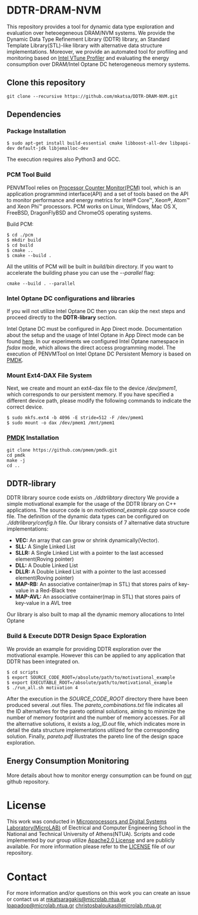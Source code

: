 # DDTR-DRAM-NVM

This repository provides a tool for dynamic data type exploration and evaluation over heteoegeneous DRAM/NVM systems. We provide the Dynamic Data Type Refinement Library (DDTR) library, an Standard Template Library(STL)-like library with alternative data structure implementations. Moreover, we provide an automated tool for profiling and monitoring based on [Intel VTune Profiler](https://www.intel.com/content/www/us/en/developer/tools/oneapi/vtune-profiler.html#gs.u2cjso) and evaluating the energy consumption over DRAM/Intel Optane DC heterogeneous memory systems. 

## Clone this repository

```
git clone --recursive https://github.com/mkatsa/DDTR-DRAM-NVM.git
```

## Dependencies

### Package Installation

```
$ sudo apt-get install build-essential cmake libboost-all-dev libpapi-dev default-jdk libjemalloc-dev
```

The execution requires also Python3 and GCC.


### PCM Tool Build

PENVMTool relies on [Processor Counter Monitor(PCM)](https://github.com/opcm/pcm) tool, which is an application programmind interface(API) and a set of tools based on the API to monitor performance and energy metrics for Intel® Core™, Xeon®, Atom™ and Xeon Phi™ processors. PCM works on Linux, Windows, Mac OS X, FreeBSD, DragonFlyBSD and ChromeOS operating systems.

Build PCM:

```
$ cd ./pcm
$ mkdir build
$ cd build
$ cmake ..
$ cmake --build .
```

All the utilitis of PCM will be built in _build/bin_ directory. If you want to accelerate the building phase you can use the _--parallel_ flag:

```
cmake --build . --parallel
```

### Intel Optane DC configurations and libraries

If you will not utilize Intel Optane DC then you can skip the next steps and proceed directly to the **DDTR-library** section.

Intel Optane DC must be configured in App Direct mode. Documentation about the setup and the usage of Intel Optane in App Direct mode can be found [here](https://www.intel.com/content/dam/support/us/en/documents/memory-and-storage/data-center-persistent-mem/Intel-Optane-DC-Persistent-Memory-Quick-Start-Guide.pdf). In our experiments we configured Intel Optane namespace in _fsdax_ mode, which allows the direct access programming model. 
The execution of PENVMTool on Intel Optane DC Persistent Memory is based on [PMDK](https://github.com/pmem/pmdk).

### Mount Ext4-DAX File System

Next, we create and mount an ext4-dax file to the device _/dev/pmem1_, which corresponds to our persistent memory. If you have specified a different device path, please modify the following commands to indicate the correct device.

```
$ sudo mkfs.ext4 -b 4096 -E stride=512 -F /dev/pmem1
$ sudo mount -o dax /dev/pmem1 /mnt/pmem1
```

### [PMDK](https://github.com/pmem/pmdk) Installation

```
git clone https://github.com/pmem/pmdk.git
cd pmdk
make -j
cd ..
```

## DDTR-library

DDTR library source code exists on _./ddtrlibtary_ directory
We provide a simple motivational example for the usage of the DDTR library on C++ applications. The source code is on _motivational\_example.cpp_ source code file. The definition of the dynamic data types can be configured on _./ddtrlibrary/config.h_ file. Our library consists of 7 alternative data structure implementations:

* **VEC:** An array that can grow or shrink dynamically(Vector). 
* **SLL:** A Single Linked List
* **SLLR:** A Single Linked List with a pointer to the last accessed element(Roving pointer)
* **DLL:** A Double Linked List
* **DLLR:** A Double Linked List with a pointer to the last accessed element(Roving pointer)
* **MAP-RB:** An associative container(map in STL) that stores pairs of key-value in a Red-Black tree
* **MAP-AVL:** An associative container(map in STL) that stores pairs of key-value in a AVL tree

Our library is also built to map all the dynamic memory allocations to Intel Optane 
 
### Build & Execute DDTR Design Space Exploration

We provide an example for providing DDTR exploration over the motivational example. However this can be applied to any application that DDTR has been integrated on.
```
$ cd scripts
$ export SOURCE_CODE_ROOT=/absolute/path/to/motivational_example
$ export EXECUTABLE_ROOT=/absolute/path/to/motivational_example
$ ./run_all.sh motivation 4
```
After the execution in the _SOURCE\_CODE\_ROOT_ directory there have been produced several .out files. The _pareto\_combinations.txt_ file indicates all the ID alternatives for the pareto optimal solutions, aiming to minimize the number of memory footprint and the number of memory accesses. For all the alternative solutions, it exists a _log\_ID.out_ file, which indicates more in detail the data structure implementations utilized for the corresponding solution. Finally, _pareto.pdf_ illustrates the pareto line of the design space exploration.

## Energy Consumption Monitoring

More details about how to monitor energy consumption can be found on [our](https://github.com/mkatsa/PENVMTool#energy-consumption-monitoring) github repository.


# License

This work was conducted in [Microprocessors and Digital Systems Laboratory(MicroLAB)](https://microlab.ntua.gr/) of Electrical and Computer Engineering School in the National and Technical University of Athens(NTUA). Scripts and code implemented by our group utilize [Apache2.0 License](https://www.apache.org/licenses/LICENSE-2.0) and are publicly available. For more information please refer to the [LICENSE](https://github.com/mkatsa/DDTR-DRAM-NVM/blob/main/LICENSE) file of our repository.


# Contact

For more information and/or questions on this work you can create an issue or contact us at mkatsaragakis@microlab.ntua.gr lpapadop@microlab.ntua.gr christosbaloukas@microlab.ntua.gr
